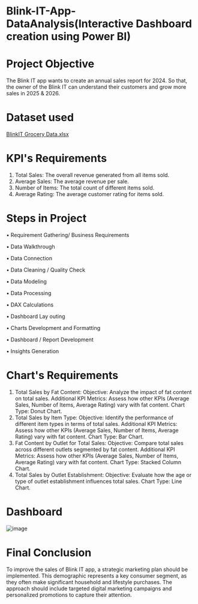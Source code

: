 # Blink-IT-App-DataAnalysis(Interactive Dashboard creation using Power BI)

# Project Objective
The Blink IT app wants to create an annual sales report for 2024. So that, the owner of the Blink IT can understand their customers and grow more sales in 2025 & 2026.

# Dataset used
[BlinkIT Grocery Data.xlsx](https://github.com/user-attachments/files/19242573/BlinkIT.Grocery.Data.xlsx)

# KPI's Requirements
1. Total Sales: The overall revenue generated from all items sold. 
2. Average Sales: The average revenue per sale. 
3. Number of Items: The total count of different items sold. 
4. Average Rating: The average customer rating for items sold.
   
# Steps in Project 
•	Requirement Gathering/ Business Requirements 

•	Data Walkthrough

•	Data Connection 

•	Data Cleaning / Quality Check 

•	Data Modeling 

•	Data Processing 

•	DAX Calculations 

•	Dashboard Lay outing 

•	Charts Development and Formatting 

•	Dashboard / Report Development 

•	Insights Generation

# Chart's Requirements 
1. Total Sales by Fat Content: 
           Objective: Analyze the impact of fat content on total sales. 
           Additional KPI Metrics: Assess how other KPIs (Average Sales, Number of Items, Average   Rating) vary with fat content. 
           Chart Type: Donut Chart. 
2. Total Sales by Item Type: 
           Objective: Identify the performance of different item types in terms of total sales. 
           Additional KPI Metrics: Assess how other KPIs (Average Sales, Number of Items, Average Rating) vary with fat content. 
           Chart Type: Bar Chart. 
3. Fat Content by Outlet for Total Sales: 
           Objective: Compare total sales across different outlets segmented by fat content. 
           Additional KPI Metrics: Assess how other KPIs (Average Sales, Number of Items, Average Rating) vary with fat content. 
           Chart Type: Stacked Column Chart. 
4. Total Sales by Outlet Establishment: 
           Objective: Evaluate how the age or type of outlet establishment influences total sales. 
           Chart Type: Line Chart.

# Dashboard
![image](https://github.com/user-attachments/assets/424b244e-eebc-46c0-ad2c-4324bd9a59ee)

# Final Conclusion
To improve the sales of Blink IT app, a strategic marketing plan should be implemented. This demographic represents a key consumer segment, as they often make significant household and lifestyle purchases. The approach should include targeted digital marketing campaigns and personalized promotions to capture their attention.
